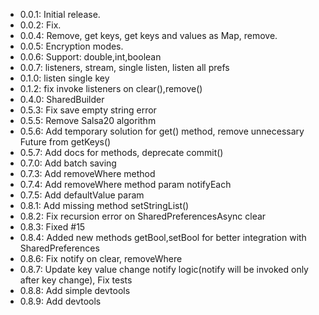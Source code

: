 * 0.0.1: Initial release.
* 0.0.2: Fix.
* 0.0.4: Remove, get keys, get keys and values as Map, remove.
* 0.0.5: Encryption modes.
* 0.0.6: Support: double,int,boolean
* 0.0.7: listeners, stream, single listen, listen all prefs
* 0.1.0: listen single key
* 0.1.2: fix invoke listeners on clear(),remove()
* 0.4.0: SharedBuilder
* 0.5.3: Fix save empty string error
* 0.5.5: Remove Salsa20 algorithm
* 0.5.6: Add temporary solution for get() method, remove unnecessary Future from getKeys()
* 0.5.7: Add docs for methods, deprecate commit()
* 0.7.0: Add batch saving
* 0.7.3: Add removeWhere method
* 0.7.4: Add removeWhere method param notifyEach
* 0.7.5: Add defaultValue param
* 0.8.1: Add missing method setStringList()
* 0.8.2: Fix recursion error on SharedPreferencesAsync clear
* 0.8.3: Fixed #15
* 0.8.4: Added new methods getBool,setBool for better integration with SharedPreferences
* 0.8.6: Fix notify on clear, removeWhere
* 0.8.7: Update key value change notify logic(notify will be invoked only after key change), Fix tests
* 0.8.8: Add simple devtools
* 0.8.9: Add devtools
